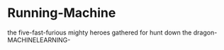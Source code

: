 # Running-Machine
the five-fast-furious mighty heroes gathered for hunt down the dragon-MACHINELEARNING-

